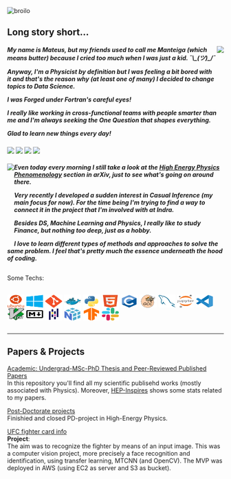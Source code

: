<img src="https://komarev.com/ghpvc/?username=broilo&color=blue&label=PROFILE+VIEWS&style=plastic" alt="broilo" />

<h2> Long story short...</h2>


<h5>
  <img height="180em" align='right' src="https://github-readme-stats.vercel.app/api?username=broilo&show_icons=true&theme=github_dark&include_all_commits=true&count_private=true"/> 
  <p>
    My name is Mateus, but my friends used to call me Manteiga (which means butter) because I cried too much when I was just a kid. ¯\_(ツ)_/¯
  </p>
  <p>
    Anyway, I'm a Physicist by definition but I was feeling a bit bored with it and that's the reason why (at least one of many) I decided to change topics to Data Science.
  </p>
  <p>
    I was Forged under Fortran's careful eyes!
  </p>
  <p>
    I really like working in cross-functional teams with people smarter than me and I'm always seeking the One Question that shapes everything.
  </p>
  <p>  
    Glad to learn new things every day! 
  </p>
</h5>

<a href = "mailto:mateus.broilo90@gmail.com"><img src="https://img.shields.io/badge/-Gmail-%23333?style=plastic&logo=gmail&logoColor=white" target="_blank"></a>
<a href="https://www.instagram.com/mateus.dante/" target="_blank"><img src="https://img.shields.io/badge/-Instagram-%23E4405F?style=plastic&logo=instagram&logoColor=white" target="_blank"></a>
<a href="https://medium.com/@mateus.broilo90" target="_blank"><img src="https://img.shields.io/badge/Medium-12100E?style=plastic&logo=medium&logoColor=white" target="_blank"></a> 
<a href="https://www.linkedin.com/in/mateus-broilo/" target="_blank"><img src="https://img.shields.io/badge/-LinkedIn-%230077B5?style=plastic&logo=linkedin&logoColor=white" target="_blank"></a> 

<h5>
<img height="180em" align='left' src="https://github-readme-stats.vercel.app/api/top-langs/?username=broilo&theme=github_dark&layout=compact"/> 
  <p>
    Even today every morning I still take a look at the <a href="https://arxiv.org/list/hep-th/new">High Energy Physics Phenomenology</a> section in arXiv, just to see what's going on around there.
  </p>
  <p>
    Very recently I developed a sudden interest in Casual Inference (my main focus for now). For the time being I'm trying to find a way to connect it in the project that I'm involved with at Indra. 
  </p>
  <p>
    Besides DS, Machine Learning and Physics, I really like to study Finance, but nothing too deep, just as a hobby.
  </p>
  <p>
    I love to learn different types of methods and approaches to solve the same problem. I feel that's pretty much the essence underneath the hood of coding.
  </p>
</h5>
  
</div>
  
  ##

Some Techs:
<div style="display: inline_block"><br>
  <img align="center" alt="Broilo-Ub" height="30" width="40" src="https://github.com/devicons/devicon/blob/master/icons/ubuntu/ubuntu-plain-wordmark.svg">
  <img align="center" alt="Broilo-Win" height="30" width="40" src="https://github.com/devicons/devicon/blob/master/icons/windows8/windows8-original.svg">
  <img align="center" alt="Broilo-Git" height="30" width="40" src="https://github.com/devicons/devicon/blob/master/icons/git/git-original.svg">
  <img align="center" alt="Broilo-Dock" height="30" width="40" src="https://github.com/devicons/devicon/blob/master/icons/docker/docker-original.svg">
  <img align="center" alt="Broilo-Python" height="30" width="40" src="https://raw.githubusercontent.com/devicons/devicon/master/icons/python/python-original.svg">
  <img align="center" alt="Broilo-Html" height="30" width="40" src="https://raw.githubusercontent.com/devicons/devicon/master/icons/html5/html5-original.svg">
  <img align="center" alt="Broilo-C" height="30" width="40" src="https://raw.githubusercontent.com/devicons/devicon/master/icons/c/c-original.svg">
  <img align="center" alt="Broilo-Gcc" height="30" width="40" src="https://raw.githubusercontent.com/devicons/devicon/master/icons/gcc/gcc-original.svg">
  <img align="center" alt="Broilo-SQL" height="30" width="40" src="https://github.com/devicons/devicon/blob/master/icons/mysql/mysql-original.svg">
  <img align="center" alt="Broilo-Jup" height="30" width="40" src="https://github.com/devicons/devicon/blob/master/icons/jupyter/jupyter-original-wordmark.svg">
  <img align="center" alt="Broilo-Vs" height="30" width="40" src="https://github.com/devicons/devicon/blob/master/icons/vscode/vscode-original.svg">
  <img align="center" alt="Broilo-Vim" height="30" width="40" src="https://github.com/devicons/devicon/blob/master/icons/vim/vim-original.svg">
  <img align="center" alt="Broilo-Md" height="30" width="40" src="https://github.com/devicons/devicon/blob/master/icons/markdown/markdown-original.svg">
  <img align="center" alt="Broilo-Pd" height="30" width="40" src="https://github.com/devicons/devicon/blob/master/icons/pandas/pandas-original.svg">
  <img align="center" alt="Broilo-Numpy" height="30" width="40" src="https://github.com/devicons/devicon/blob/master/icons/numpy/numpy-original.svg">  
  <img align="center" alt="Broilo-TS" height="30" width="40" src="https://github.com/devicons/devicon/blob/master/icons/tensorflow/tensorflow-original.svg">
  <img align="center" alt="Broilo-Sl" height="30" width="40" src="https://github.com/devicons/devicon/blob/master/icons/slack/slack-original.svg">
  
</div>
  
  ##
 
<div> 

<!---!
[Snake animation](https://github.com/broilo/broilo/blob/output/github-contribution-grid-snake.svg)
-->
 
</div>

___

## Papers & Projects

[Academic: Undergrad-MSc-PhD Thesis and Peer-Reviewed Published Papers](https://github.com/broilo/Academic)
<br>
  In this repository you'll find all my scientific publisehd works (mostly associated with Physics). Moreover, [HEP-Inspires](https://inspirehep.net/literature?sort=mostrecent&size=25&page=1&q=find%20a%20m%20broilo) shows some stats related to my papers.
</br>
  
[Post-Doctorate projects](https://github.com/broilo/PD-projects)
<br>
  Finishied and closed PD-project in High-Energy Physics.
</br>

[UFC fighter card info](https://github.com/broilo/UFC-project)
<br>
**Project**:
<br>
  The aim was to recognize the fighter by means of an input image. This was a computer vision project, more precisely a face recognition and identification, using transfer learning, MTCNN (and OpenCV). The MVP was deployed in AWS (using EC2 as server and S3 as bucket).
</br>


  
